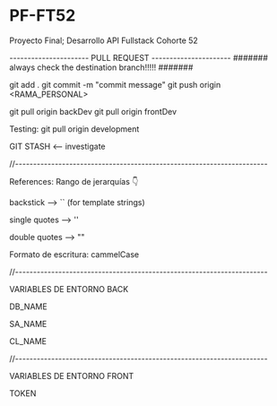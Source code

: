 # PF-FT52
Proyecto Final; Desarrollo API  Fullstack Cohorte 52

---------------------- PULL REQUEST ----------------------
####### always check the destination branch!!!!! #######

git add .
git commit -m "commit message"
git push origin <RAMA_PERSONAL>

git pull origin backDev
git pull origin frontDev

Testing:
git pull origin development

GIT STASH <-- investigate 

//----------------------------------------------------------------------

References: Rango de jerarquías 👇

backstick --> `` (for template strings)

single quotes --> ''

double quotes --> ""


Formato de escritura: cammelCase

//----------------------------------------------------------------------

VARIABLES DE ENTORNO BACK

DB_NAME

SA_NAME

CL_NAME


//----------------------------------------------------------------------

VARIABLES DE ENTORNO FRONT

TOKEN
